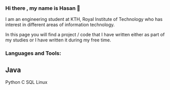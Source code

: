 ### Hi there , my name is Hasan 👋

I am an engineering student at KTH, Royal Institute of Technology
who has interest in different areas of information technology. 


In this page you will find a project / code that I have written
either as part of my studies or I have written it during my free time.

### Languages and Tools:
## Java 
Python
C
SQL
Linux


<!--
**HasanAlzubeidi/HasanAlzubeidi** is a ✨ _special_ ✨ repository because its `README.md` (this file) appears on your GitHub profile.

Here are some ideas to get you started:

- 🔭 I’m currently working on ...
- 🌱 I’m currently learning ...
- 👯 I’m looking to collaborate on ...
- 🤔 I’m looking for help with ...
- 💬 Ask me about ...
- 📫 How to reach me: ...
- 😄 Pronouns: ...
- ⚡ Fun fact: ...
-->
